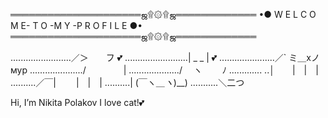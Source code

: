 ═════════════════════ஜ۩۞۩ஜ═════════════
 •● W E L C O M E- T O -M Y -P R O F I L E ●•
═════════════════════ஜ۩۞۩ஜ═════════════

........................／＞　　フ 💕
.........................| _  _ | 💕
......................／` ミ＿xノ мур
...................../　　　　 |
..................../　 ヽ　　 ﾉ
............. ..│　　|　|　|
..........／￣|　　 |　|　|
..........| (￣ヽ＿_ヽ_)__)
...........＼二つ

Hi, I’m Nikita Polakov
I love cat!💕
